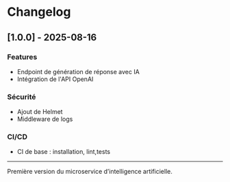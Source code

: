 # Changelog

## [1.0.0] - 2025-08-16

### Features
- Endpoint de génération de réponse avec IA
- Intégration de l'API OpenAI 

### Sécurité
- Ajout de Helmet
- Middleware de logs

### CI/CD
- CI de base : installation, lint,tests

---

Première version du microservice d’intelligence artificielle.
